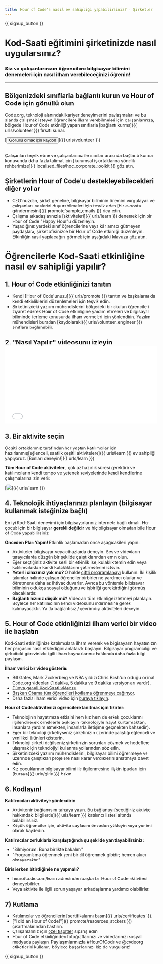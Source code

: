 ```yaml
---
title: Hour of Code'a nasıl ev sahipliği yapabilirsiniz? - Şirketler
---
```


{{ signup_button }}

# Kod-Saati eğitimini şirketinizde nasıl uygularsınız?
### Siz ve çalışanlarınızın öğrencilere bilgisayar bilimini denemeleri için nasıl ilham verebileceğinizi öğrenin!

***

## Bölgenizdeki sınıflarla bağlantı kurun ve Hour of Code için gönüllü olun
Code.org, teknoloji alanındaki kariyer deneyimlerini paylaşmaları ve bu alanda çalışmak isteyen öğrencilere ilham verebilmeleri için çalışanlarınıza, bölgede Hour of Code etkinliği yapan sınıflarla [bağlantı kurma]({{ urls/volunteer }}) fırsatı sunar.

[<button>Gönüllü olmak için kaydol!</button>]({{ urls/volunteer }})
<br>
<br>

Çalışanları teşvik etme ve çalışanlarınız ile sınıflar arasında bağlantı kurma konusunda daha fazla talimat için [kurumsal iş ortaklarına yönelik rehberimize]({{ localized_files/hoc_corporate_toolkit }}) göz atın.

## Şirketlerin Hour of Code'u destekleyebilecekleri diğer yollar

- CEO'nuzdan, şirket geneline, bilgisayar biliminin önemini vurgulayan ve çalışanları, seslerini duyurabilmeleri için teşvik eden [bir e-posta göndermesini]({{ promote/sample_emails }}) rica edin.
- Çalışma arkadaşlarınızla [aktiviteleri]({{ urls/learn }}) denemek için bir Hour of Code "Happy Hour"u düzenleyin.
- Yaşadığınız yerdeki sınıf öğrencilerine veya kâr amacı gütmeyen paydaşlara, şirket ofisinizde bir Hour of Code etkinliği düzenleyin. Etkinliğin nasıl yapılacağını görmek için aşağıdaki kılavuza göz atın.


# Öğrencilerle Kod-Saati etkinliğine nasıl ev sahipliği yapılır?

## 1. Hour of Code etkinliğinizi tanıtın
- Kendi [Hour of Code'unuzu]({{ urls/promote }}) tanıtın ve başkalarını da kendi etkinliklerini düzenlemeleri için teşvik edin.
- Şirketinizdeki yazılım mühendislerini bölgedeki bir okulun öğrencileri ziyaret ederek Hour of Code etkinliğine yardım etmeleri ve bilgisayar biliminde ilerleme konusunda ilham vermeleri için yönlendirin. Yazılım mühendisleri buradan [kaydolarak]({{ urls/volunteer_engineer }}) sınıflara bağlanabilir.

## 2. "Nasıl Yapılır" videosunu izleyin <iframe width="500" height="255" src="//www.youtube.com/embed/SrnvvWDm73k" frameborder="0" allowfullscreen mark="crwd-mark"></iframe>

## 3. Bir aktivite seçin
Çeşitli ortaklarımız tarafından her yaştan katılımcılar için hazırlanmış[eğlenceli, saatlik çeşitli aktivitelere]({{ urls/learn }}) ev sahipliği yapıyoruz. [Bunları deneyin!]({{ urls/learn }})

**Tüm Hour of Code aktiviteleri**, çok az hazırlık süresi gerektirir ve katılımcıların kendi tempo ve yetenek seviyelerinde kendi kendilerine çalışmalarına izin verir.

[<img src="/images/fit-700/tutorials.png" />]({{ urls/learn }})

## 4. Teknolojik ihtiyaçlarınızı planlayın (bilgisayar kullanmak isteğinize bağlı)

En iyi Kod-Saati deneyimi için bilgisayarlarınız internete bağlı olmalı. Her çocuk için bir bilgisayar **gerekli değildir** ve hiç bilgisayar olmadan bile Hour of Code yapabilirsiniz.

**Önceden Plan Yapın!** Etkinlik başlamadan önce aşağıdakileri yapın:

- Aktiviteleri bilgisayar veya cihazlarda deneyin. Ses ve videoların tarayıcılarda düzgün bir şekilde çalıştıklarından emin olun.
- Eğer seçtiğiniz aktivite sesli bir etkinlik ise, kulaklık temin edin veya katılımcılardan kendi kulaklıklarını getirmelerini isteyin.
- **Yeterli cihazınız yok mu?** O halde [çiftli programlamayı](https://www.youtube.com/watch?v=vgkahOzFH2Q) kullanın. İki kişilik takımlar halinde çalışan öğrenciler birbirlerine yardımcı olurlar ve öğretmene daha az ihtiyaç duyarlar. Ayrıca bu yöntemle bilgisayar biliminin oldukça sosyal olduğunu ve işbirliği gerektirdiğini görmüş olacaklardır.
- **Bağlantı hızınız düşük mü?** Videoları tüm etkinliğe izletmeyi planlayın. Böylece her katılımcının kendi videosunu indirmesine gerek kalmayacaktır. Ya da bağlantısız / çevrimdışı aktiviteleri deneyin.

## 5.  Hour of Code etkinliğinizi ilham verici bir video ile başlatın
Kod-Saati etkinliğinize katılımcılara ilham vererek ve bilgisayarın hayatımızın her parçasını nasıl etkilediğini anlatarak başlayın. Bilgisayar programcılığı ve şirketteki görevinizle ilgili ilham kaynaklarınız hakkında daha fazla bilgi paylaşın.

**İlham verici bir video gösterin:**

- Bill Gates, Mark Zuckerberg ve NBA yıldızı Chris Bosh'un olduğu orjinal Code.org videoları ([1 dakika](https://www.youtube.com/watch?v=qYZF6oIZtfc), [5 dakika](https://www.youtube.com/watch?v=nKIu9yen5nc) ve [9 dakika](https://www.youtube.com/watch?v=dU1xS07N-FA) versiyonları vardır).
- [ Dünya geneli Kod-Saati videosu](https://www.youtube.com/watch?v=KsOIlDT145A)
- [ Başkan Obama tüm öğrencileri kodlama öğrenmeye çağırıyor](https://www.youtube.com/watch?v=6XvmhE1J9PY).
- Daha fazla ilham verici video için [buraya tıklayın](https://www.youtube.com/playlist?list=PLzdnOPI1iJNfpD8i4Sx7U0y2MccnrNZuP).

**Hour of Code aktivitenizi öğrencilere tanıtmak için fikirler:**

- Teknolojinin hayatımıza etkisini hem kız hem de erkek çocuklarını ilgilendirecek örneklerle açıklayın (teknolojiyle hayat kurtarmaktan, insanlara yardım etmekten, insanlarla iletişime geçmekten bahsedin).
- Eğer bir teknoloji şirketiyseniz şirketinizin üzerinde çalıştığı eğlenceli ve yenilikçi ürünleri gösterin.
- Teknoloji şirketi değilseniz şirketinizin sorunları çözmek ve hedeflere ulaşmak için teknolojiyi kullanma yollarından söz edin.
- Şirketinizdeki yazılım mühendislerini, bilgisayar bilimi öğrenmeye ve üzerinde çalıştıkları projelere nasıl karar verdiklerini anlatmaya davet edin.
- Kız çocuklarının bilgisayar bilimi ile ilgilenmesine ilişkin ipuçları için [buraya]({{ urls/girls }}) bakın.

## 6. Kodlayın!
**Katılımcıları aktiviteye yönlendirin**

- Aktivitenin bağlantısını tahtaya yazın. Bu bağlantıyı [seçtiğiniz aktivite hakkındaki bilgilerde]({{ urls/learn }}) katılımcı listesi altında bulabilirsiniz.
- Küçük öğrenciler için, aktivite sayfasını önceden yükleyin veya yer imi olarak kaydedin.

**Katılımcılar zorluklarla karşılaştığında şu şekilde yanıtlayabilirsiniz:**

- "Bilmiyorum. Buna birlikte bakalım."
- "Programlama öğrenmek yeni bir dil öğrenmek gibidir; hemen akıcı olmayacaktır."

**Birisi erken bitirdiğinde ne yapmalı?**

- hourofcode.com/learn adresinden başka bir Hour of Code aktivitesi deneyebilirler.
- Veya aktivite ile ilgili sorun yaşayan arkadaşlarına yardımcı olabilirler.

## 7) Kutlama

- Katılımcılar ve öğrencilerin [sertifikalarını basın]({{ urls/certificates }}).
- ["I did an Hour of Code!"]({{ promote/resources_stickers }}) çıkartmalarından bastırın.
- Çalışanlarınız için [özel tişörtler](http://blog.code.org/post/132608499493/hour-of-code-shirts-and-more) sipariş edin.
- Hour of Code etkinliğinden fotoğraflarınızı ve videolarınızı sosyal medyada paylaşın. Paylaşımlarınızda #HourOfCode ve @codeorg etiketlerini kullanın; böylece başarılarınızı biz de vurgularız!

{{ signup_button }}
